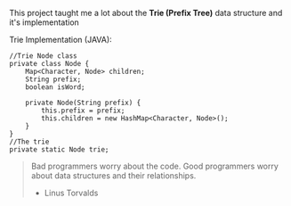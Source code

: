 This project taught me a lot about the **Trie (Prefix Tree)** data structure and it's implementation

Trie Implementation (JAVA):

```
//Trie Node class
private class Node {
    Map<Character, Node> children;
    String prefix;
    boolean isWord;

    private Node(String prefix) {
        this.prefix = prefix;
        this.children = new HashMap<Character, Node>();
    }
}
//The trie
private static Node trie;
```

> Bad programmers worry about the code. Good programmers worry about data structures and their relationships.
> - Linus Torvalds




